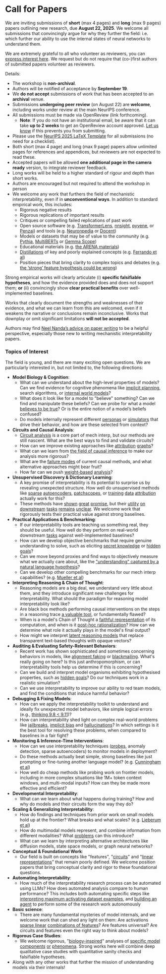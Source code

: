 # Call for Papers
We are inviting submissions of **short** (max 4 pages) and **long** (max 9 pages) papers outlining new research, due **August 22, 2025**. We welcome all submissions that convincingly argue for why they further the field: i.e. which further our ability to use the internal states of neural networks to understand them. 

We are extremely grateful to all who volunteer as reviewers, you can [express interest here](https://www.google.com/url?q=https://docs.google.com/forms/d/e/1FAIpQLSdiw1SJllzoTz_nqzDTzTOGb9DV3W_truQyh-WvYj_QGIi7Mg/viewform?usp%3Ddialog&sa=D&source=editors&ust=1753200473989510&usg=AOvVaw2yPTKh39kl-0sUIVJYjtn_). We request but do not require that (co-)first authors of submitted papers volunteer as reviewers. 

Details: 
* The workshop is **non-archival**.
* Authors will be notified of acceptance by **September 19**.
* We **do not accept** submissions of work that has been accepted to an **archival** venue.
* Submissions **undergoing peer review** (on August 22) are **welcome**, including works under review at the main NeurIPS conference.
* All submissions must be made via OpenReview (link forthcoming).
  * **Note**: If you do not have an institutional email, be aware that it can take **up to 2 weeks** to get an OpenReview account approved. [Let us know](mailto:neurips2025@mechinterpworkshop.com) if this prevents you from submitting.
* Please use the [NeurIPS 2025 LaTeX Template](https://www.google.com/url?q=https://media.neurips.cc/Conferences/NeurIPS2025/Styles.zip&sa=D&source=editors&ust=1753200473993218&usg=AOvVaw0uF09FHb_cptGTDq342VtY) for all submissions (no need for a checklist).
* Both short (max 4 page) and long (max 9 page) papers allow unlimited pages for references and appendices, but reviewers are not expected to read these.
* Accepted papers will be allowed **one additional page in the camera ready** version, to integrate reviewer feedback.
* Long works will be held to a higher standard of rigour and depth than short works.
* Authors are encouraged but not required to attend the workshop in person
* We welcome any work that furthers the field of mechanistic interpretability, even if in **unconventional ways**. In addition to standard empirical work, this includes:
  * Rigorous negative results
  * Rigorous replications of important results
  * Critiques or compelling failed replications of past work
  * Open source software (e.g. [TransformerLens](https://www.google.com/url?q=https://github.com/neelnanda-io/TransformerLens&sa=D&source=editors&ust=1753200473996455&usg=AOvVaw2xqmqlhCfZXfHTYOtlLrPC), [nnsight](https://www.google.com/url?q=https://github.com/ndif-team/nnsight&sa=D&source=editors&ust=1753200473996846&usg=AOvVaw2s9BIMRGQhphyvUwYE_HEP), [pyvene](https://www.google.com/url?q=https://github.com/stanfordnlp/pyvene/tree/main/pyvene/models/mlp&sa=D&source=editors&ust=1753200473997159&usg=AOvVaw2LY_bKXEroiir3SqYeW80c), or [Penzai](https://www.google.com/url?q=https://github.com/google-deepmind/penzai&sa=D&source=editors&ust=1753200473997485&usg=AOvVaw2eA0QHqCoehT5b3eql9yOe)) and tools (e.g. [Neuronpedia](https://www.google.com/url?q=http://neuronpedia.org&sa=D&source=editors&ust=1753200473997819&usg=AOvVaw00dmpBK-mAeMy7o7nBv1s9) or [Docent](https://www.google.com/url?q=https://transluce.org/introducing-docent&sa=D&source=editors&ust=1753200473998162&usg=AOvVaw1IpurXUJYyh4ZQFmxNG7n1))
  * Models or datasets that may be of value to the community (e.g. [Pythia](https://www.google.com/url?q=https://arxiv.org/abs/2304.01373&sa=D&source=editors&ust=1753200473998678&usg=AOvVaw2oJRFB4Qf38BCSAPlteD9l), [MultiBERTs](https://www.google.com/url?q=https://arxiv.org/abs/2106.16163&sa=D&source=editors&ust=1753200473998959&usg=AOvVaw3jfrbP8BjU3zoGRKtcYI2t) or [Gemma Scope](https://www.google.com/url?q=https://arxiv.org/abs/2408.05147&sa=D&source=editors&ust=1753200473999217&usg=AOvVaw3HJxttDvhL57GKQfADeFpG))
  * Educational materials (e.g. [the ARENA materials](https://www.google.com/url?q=https://arena3-chapter1-transformer-interp.streamlit.app/&sa=D&source=editors&ust=1753200473999757&usg=AOvVaw1xIp6QAU_hSb4hNKLTVmYO))
  * [Distillations](https://www.google.com/url?q=https://distill.pub/2017/research-debt/&sa=D&source=editors&ust=1753200474000136&usg=AOvVaw3jbQN1DuQeN5jqtVyQOsgp) of key and poorly explained concepts (e.g. [Ferrando et al](https://www.google.com/url?q=https://arxiv.org/abs/2405.00208&sa=D&source=editors&ust=1753200474000574&usg=AOvVaw1loHLta-pCrh-7zxRd3-TK))
  * Position pieces that bring clarity to complex topics and debates (e.g. [the ‘strong’ feature hypothesis could be wrong](https://www.google.com/url?q=https://www.alignmentforum.org/posts/tojtPCCRpKLSHBdpn/the-strong-feature-hypothesis-could-be-wrong&sa=D&source=editors&ust=1753200474001274&usg=AOvVaw1mnbJUR4cG-G0w3yABcIxS))

Strong empirical works will clearly articulate (i) **specific falsifiable hypotheses**, and how the evidence provided does and does not support them; **or** (ii) convincingly show **clear practical benefits** over well-implemented baselines. 

Works that clearly document the strengths and weaknesses of their evidence, and what we can learn from this are welcomed, even if it weakens the narrative or conclusions remain inconclusive. Works that downplay or omit significant limitations **will not be accepted**. 

Authors may find [Neel Nanda’s advice on paper writing](https://www.google.com/url?q=https://www.alignmentforum.org/posts/eJGptPbbFPZGLpjsp/highly-opinionated-advice-on-how-to-write-ml-papers&sa=D&source=editors&ust=1753200474003952&usg=AOvVaw1Nm-owxFkJxnu5WwA-HZQK) to be a helpful perspective, especially those new to writing mechanistic interpretability papers. 
### Topics of Interest
The field is young, and there are many exciting open questions. We are particularly interested in, but not limited to, the following directions: 
* **Model Biology & Cognition**:
  * What can we understand about the high-level properties of models? Can we find evidence for cognitive phenomena like [implicit planning](https://www.google.com/url?q=https://transformer-circuits.pub/2025/attribution-graphs/biology.html%23dives-poems&sa=D&source=editors&ust=1753200474005905&usg=AOvVaw1GkKb-sqZgoGmWbv7Yr3qM), search algorithms, or [internal world models](https://www.google.com/url?q=https://arxiv.org/abs/2210.13382&sa=D&source=editors&ust=1753200474006350&usg=AOvVaw3MRj04sWeJVCMBteM00fdy)?
  * What does it look like for a model to "believe" something? Can we find and manipulate these beliefs? Can we probe for what a model [believes to be true](https://www.google.com/url?q=https://arxiv.org/abs/2310.06824&sa=D&source=editors&ust=1753200474007122&usg=AOvVaw0ms28VS--ShQoIwYEAQMyw)? Or is the entire notion of a model’s beliefs confused?
  * Do models internally represent different [personas](https://www.google.com/url?q=https://arxiv.org/abs/2406.12094&sa=D&source=editors&ust=1753200474007793&usg=AOvVaw0GqGcYH17hQW95-pdFxCfI) or [simulators](https://www.google.com/url?q=https://www.nature.com/articles/s41586-023-06647-8&sa=D&source=editors&ust=1753200474008129&usg=AOvVaw0nmAsQhu1ujJmvOMkZSnYN) that drive their behavior, and how are these selected from context?
* **Circuits and Causal Analysis**:
  * [Circuit analysis](https://www.google.com/url?q=https://distill.pub/2020/circuits/zoom-in/&sa=D&source=editors&ust=1753200474008837&usg=AOvVaw03zvGCouacd7yRRNSniulA) is a core part of mech interp, but our methods are still nascent. What are the best ways to find and validate circuits?
  * How can we improve existing approaches like [attribution](https://www.google.com/url?q=https://arxiv.org/abs/2406.11944&sa=D&source=editors&ust=1753200474009624&usg=AOvVaw1sknhE_eCK---VRP1mrvIW) [graphs](https://www.google.com/url?q=https://transformer-circuits.pub/2025/attribution-graphs/methods.html&sa=D&source=editors&ust=1753200474009947&usg=AOvVaw0YSwCgbzIsOtOLpQhzR_As)?
  * What can we learn from [the field of causal inference](https://www.google.com/url?q=https://arxiv.org/abs/2407.04690&sa=D&source=editors&ust=1753200474010433&usg=AOvVaw21FTxC-wzXe2FFL6hujae9) to make our analysis more rigorous?
  * What are the [failure modes](https://www.google.com/url?q=https://arxiv.org/abs/2307.15771&sa=D&source=editors&ust=1753200474010972&usg=AOvVaw1NKkc509YvLOxD49x9fzrO) of current causal methods, and what alternative approaches might bear fruit?
  * How far can we push [weight-based](https://www.google.com/url?q=https://arxiv.org/abs/2301.05217&sa=D&source=editors&ust=1753200474011637&usg=AOvVaw05ma8cHhUTnBUS3T4nQsIn) [analysis](https://www.google.com/url?q=https://arxiv.org/abs/2410.08417&sa=D&source=editors&ust=1753200474011971&usg=AOvVaw0cV5pVIRSCJ5QRw8mTAohH)?
* **Unsupervised Discovery & Dictionary Learning**:
  * A key promise of interpretability is its potential to surprise us by revealing unexpected structure. How well do unsupervised methods like [sparse](https://www.google.com/url?q=https://arxiv.org/abs/2103.15949&sa=D&source=editors&ust=1753200474013000&usg=AOvVaw2rx_C6JGD5WibftwYol0GI) [autoencoders](https://www.google.com/url?q=https://transformer-circuits.pub/2023/monosemantic-features&sa=D&source=editors&ust=1753200474013344&usg=AOvVaw1FtFi-t_hUfh_-sX8lqpk5), [patch](https://www.google.com/url?q=https://arxiv.org/abs/2401.06102&sa=D&source=editors&ust=1753200474013593&usg=AOvVaw0JD9CD8PdzTTQWyh-DNUP5)[scopes](https://www.google.com/url?q=https://arxiv.org/abs/2403.10949v2&sa=D&source=editors&ust=1753200474013809&usg=AOvVaw2VbIrvOL3UAwfjbaWawZAG), or [training](https://www.google.com/url?q=https://proceedings.mlr.press/v70/koh17a?ref%3Dhttps://githubhelp.com&sa=D&source=editors&ust=1753200474014127&usg=AOvVaw0RJC7P1o7PHdBvHYleRWNP) [data](https://www.google.com/url?q=https://arxiv.org/abs/2308.03296&sa=D&source=editors&ust=1753200474014374&usg=AOvVaw3dOa8LJt9cCRB2kAYMhb_A) [attribution](https://www.google.com/url?q=https://arxiv.org/abs/2205.11482&sa=D&source=editors&ust=1753200474014639&usg=AOvVaw23vDREm4DzzoDQSzBhTSnF) actually work for this?
  * These methods have [shown](https://www.google.com/url?q=https://transformer-circuits.pub/2024/scaling-monosemanticity/index.html&sa=D&source=editors&ust=1753200474015211&usg=AOvVaw0uokymaMGsfvFN9OcXIG9D) [great](https://www.google.com/url?q=https://transformer-circuits.pub/2025/attribution-graphs/biology.html&sa=D&source=editors&ust=1753200474015543&usg=AOvVaw16dVJIbV6tzozMEBOBdnXw) [promise](https://www.google.com/url?q=https://arxiv.org/abs/2503.10965&sa=D&source=editors&ust=1753200474015824&usg=AOvVaw03WCv9rarTpixXSXfy6KMq), but their [utility](https://www.google.com/url?q=https://arxiv.org/abs/2502.16681&sa=D&source=editors&ust=1753200474016120&usg=AOvVaw3TVdGNUr4e_t1sH-0I4gO7) [on](https://www.google.com/url?q=https://www.tilderesearch.com/blog/sieve&sa=D&source=editors&ust=1753200474016373&usg=AOvVaw0gN063KCVsEL3v1Kk3krUm) [downstream](https://www.google.com/url?q=https://arxiv.org/abs/2501.17148&sa=D&source=editors&ust=1753200474016656&usg=AOvVaw3FImL99HfEZhuDCA-MgkAj) [tasks](https://www.google.com/url?q=https://transformer-circuits.pub/2024/features-as-classifiers/index.html&sa=D&source=editors&ust=1753200474016992&usg=AOvVaw1_TSiDBfO7XVQtHWfTn4m-) [remains](https://www.google.com/url?q=https://arxiv.org/abs/2502.04382&sa=D&source=editors&ust=1753200474017248&usg=AOvVaw301FpSU51ZdrxEiG6oQVFS) [unclear](https://www.google.com/url?q=https://www.alignmentforum.org/posts/4uXCAJNuPKtKBsi28/negative-results-for-saes-on-downstream-tasks&sa=D&source=editors&ust=1753200474017586&usg=AOvVaw2zohXzzkjLkPZ9kaz8ubAi). We welcome work that rigorously tests their practical value against strong baselines.
* **Practical Applications & Benchmarking**:
  * If our interpretability tools are teaching us something real, they should be useful. How well do they perform on real-world downstream [tasks](https://www.google.com/url?q=https://www.lesswrong.com/posts/wGRnzCFcowRCrpX4Y/downstream-applications-as-validation-of-interpretability&sa=D&source=editors&ust=1753200474018899&usg=AOvVaw2sywr1gWal-hfCcf-dA_Pn) against well-implemented baselines?
  * How can we develop objective benchmarks that require genuine understanding to solve, such as eliciting [secret knowledge](https://www.google.com/url?q=https://arxiv.org/abs/2505.14352&sa=D&source=editors&ust=1753200474019610&usg=AOvVaw24jccpXvOykMR8Pa96Ryhm) or [hidden goals](https://www.google.com/url?q=https://arxiv.org/abs/2503.10965&sa=D&source=editors&ust=1753200474019911&usg=AOvVaw0Zsr5cona0SIjryXSKV6zT)?
  * Can we move beyond proxies and find ways to objectively measure what we actually care about, like the ["understanding" captured by a natural language hypothesis](https://www.google.com/url?q=https://arxiv.org/abs/2502.04382&sa=D&source=editors&ust=1753200474020659&usg=AOvVaw3SIoIGrFtn0lGHMW4FA6rS)?
  * Can we develop other compelling benchmarks for our mech interp capabilities? (e.g. [Mueller et al](https://www.google.com/url?q=https://arxiv.org/abs/2504.13151&sa=D&source=editors&ust=1753200474021298&usg=AOvVaw3nl6Tps8zjeiQUM16wIFq_))
* **Interpreting Reasoning & Chain of Thought**:
  * Reasoning models are a big deal, we understand very little about them, and they introduce significant new challenges for interpretability. What should the paradigm for reasoning model interpretability look like?
  * Are black box methods performing causal interventions on the steps in a reasoning trace [a valuable tool](https://www.google.com/url?q=https://arxiv.org/abs/2506.19143&sa=D&source=editors&ust=1753200474022407&usg=AOvVaw3OIRWlod1lQDZ2zm3J5Cda), or fundamentally flawed?
  * When is a model's Chain of Thought a [faithful representation](https://www.google.com/url?q=https://arxiv.org/abs/2305.04388&sa=D&source=editors&ust=1753200474022749&usg=AOvVaw1rQ_KS3M997-WbqJNeiuEi) of its computation, and when is it [post-hoc rationalization](https://www.google.com/url?q=https://arxiv.org/abs/2503.08679&sa=D&source=editors&ust=1753200474023004&usg=AOvVaw2dkojVdS75IclkG1wT3cSK)? How can we determine what role it actually plays in the model's final output?
  * How might we interpret [latent reasoning models](https://www.google.com/url?q=https://arxiv.org/abs/2412.06769&sa=D&source=editors&ust=1753200474023410&usg=AOvVaw0WPv1yC2pcGhnZeX7UtrQo) that replace transparent text-based thoughts with opaque vectors?
* **Auditing & Evaluating Safety-Relevant Behaviors**:
  * Recent work has shown sophisticated and sometimes concerning behaviors in models, like [alignment faking](https://www.google.com/url?q=https://arxiv.org/abs/2412.14093&sa=D&source=editors&ust=1753200474024017&usg=AOvVaw0wGf2RPaSFLQjOjRwKuBVm) or [blackmailing](https://www.google.com/url?q=https://www.anthropic.com/research/agentic-misalignment&sa=D&source=editors&ust=1753200474024204&usg=AOvVaw1jQRACkqnKvg1aKvmpQHiO). What's really going on here? Is this just anthropomorphism, or can interpretability tools help us determine if this is concerning?
  * Can we build and interpret model organisms exhibiting hypothesised properties, such as [hidden goals](https://www.google.com/url?q=https://arxiv.org/abs/2503.10965&sa=D&source=editors&ust=1753200474024729&usg=AOvVaw2VyypyFyMO4crLHYq7Soxk)? Do our techniques work in a realistic simulation?
  * Can we use interpretability to improve our ability to red team models, and find the conditions that induce harmful behavior?
* **Debugging & Fixing Models**:
  * How can we apply the interpretability toolkit to understand and ideally fix unexpected model behaviors, like simple logical errors (e.g., [thinking 9.8 < 9.11](https://www.google.com/url?q=https://transluce.org/observability-interface&sa=D&source=editors&ust=1753200474025626&usg=AOvVaw12K6OdHjqj-0KPQUWe47tw))?
  * How can interpretability shed light on complex real-world problems like [jailbreaks](https://www.google.com/url?q=https://transformer-circuits.pub/2025/attribution-graphs/biology.html%23dives-jailbreak&sa=D&source=editors&ust=1753200474026061&usg=AOvVaw3FMUG7MmPm9dEAQxjDxKUz), [implicit bias](https://www.google.com/url?q=https://arxiv.org/abs/2506.10922&sa=D&source=editors&ust=1753200474026242&usg=AOvVaw1H1kImYJ64bLFTGyfg0fCI) and [hallucinations](https://www.google.com/url?q=https://arxiv.org/abs/2411.14257&sa=D&source=editors&ust=1753200474026409&usg=AOvVaw1ccr2SBD08rJnkw0ZEWZi6)? In which settings is it the best tool for resolving these problems, when compared to baselines in a fair fight?
* **Monitoring & Inference-Time Interventions**:
  * How can we use interpretability techniques ([probes](https://www.google.com/url?q=https://arxiv.org/abs/2102.12452&sa=D&source=editors&ust=1753200474027065&usg=AOvVaw0RrqzH--R8pL3RsNHNF_82), anomaly detection, sparse autoencoders) to monitor models in deployment?
  * Do these methods actually beat simple, strong baselines like just prompting or fine-tuning another language model? (e.g. [Cunningham et al](https://www.google.com/url?q=https://alignment.anthropic.com/2025/cheap-monitors/&sa=D&source=editors&ust=1753200474027589&usg=AOvVaw1pR3XZ4XFauJ6q0x3eAAmF))
  * How well do cheap methods like probing work on frontier models, including in more complex situations like 1M+ token context windows, and multi-modal inputs? How can they be made more effective and efficient?
* **Developmental Interpretability**:
  * What can we learn about what happens during training? How and why do models and their circuits form the way they do?
* **Scaling & Generalizing Interpretability**:
  * How do findings and techniques from prior work on small models hold up at the frontier? What breaks and what scales? (e.g. [Lieberum et al](https://www.google.com/url?q=https://arxiv.org/abs/2307.09458&sa=D&source=editors&ust=1753200474028969&usg=AOvVaw1_N9OEixkUwQsiJfBe20ka))
  * How do multimodal models represent, and combine information from different modalities? What [problems](https://www.google.com/url?q=https://openreview.net/pdf?id%3DVUhRdZp8ke&sa=D&source=editors&ust=1753200474029363&usg=AOvVaw2AFPMhJZrrQu46QBD_c6UZ) can this introduce?
  * What can we learn by interpreting alternative architectures like diffusion models, state space models, or graph neural networks?
* **Conceptual & Foundational Work**:
  * Our field is built on concepts like "features", "[circuits](https://www.google.com/url?q=https://distill.pub/2020/circuits/zoom-in/&sa=D&source=editors&ust=1753200474030082&usg=AOvVaw22-igzCStMy-igmokofAhc)" and “[linear representations](https://www.google.com/url?q=https://transformer-circuits.pub/2024/july-update/index.html%23linear-representations&sa=D&source=editors&ust=1753200474030309&usg=AOvVaw3Cpf1JgoJcBszvHDIv7a3m)” that remain poorly defined. We welcome position papers that bring conceptual clarity and rigor to these foundational questions.
* **Automating Interpretability**:
  * How much of the interpretability research process can be automated using LLMs? How does automated analysis compare to human performance? This includes both automating specific steps like [interpreting maximum activating dataset examples](https://www.google.com/url?q=https://openaipublic.blob.core.windows.net/neuron-explainer/paper/index.html&sa=D&source=editors&ust=1753200474031324&usg=AOvVaw34VPqRhQ2xDC7oMCxKPHT9), and [building an agent](https://www.google.com/url?q=https://arxiv.org/abs/2404.14394&sa=D&source=editors&ust=1753200474031545&usg=AOvVaw2Hct6g0fUCKfzmL1ioJq79) to perform some of the research work autonomously
* **Basic science**:
  * There are many fundamental mysteries of model internals, and we welcome work that can shed any light on them: Are activations [sparse linear](https://www.google.com/url?q=https://arxiv.org/abs/1601.03764&sa=D&source=editors&ust=1753200474032171&usg=AOvVaw1YfA4LFzqIto54p4TsxaN2) [combinations of features](https://www.google.com/url?q=https://transformer-circuits.pub/2022/toy_model/index.html&sa=D&source=editors&ust=1753200474032435&usg=AOvVaw1rJbRVTz-gmlb_78IFUpGJ)? Are features universal? Are circuits and features even the right way to think about models?
* **Rigorous Case Studies**:
  * We welcome rigorous, "[biology-inspired](https://www.google.com/url?q=https://distill.pub/2020/circuits/curve-circuits/&sa=D&source=editors&ust=1753200474033065&usg=AOvVaw1b-i2-kWsMomUNTs8wJYBC)" analyses of [specific model](https://www.google.com/url?q=https://arxiv.org/abs/2310.04625&sa=D&source=editors&ust=1753200474033274&usg=AOvVaw30sfAwiGuzhBoi9mO_BaLQ) [components](https://www.google.com/url?q=https://transformer-circuits.pub/2024/scaling-monosemanticity/index.html&sa=D&source=editors&ust=1753200474033463&usg=AOvVaw2QovXcjayQk3vKeUqCNle8) [or](https://www.google.com/url?q=https://arxiv.org/abs/2305.01610&sa=D&source=editors&ust=1753200474033615&usg=AOvVaw3ulpRx4q9z50qQwkff1l7b) [phenomena](https://www.google.com/url?q=https://arxiv.org/abs/2306.09346&sa=D&source=editors&ust=1753200474033788&usg=AOvVaw1a4qbMzlNL-ewyRB_YAuct). Strong works here will combine deep qualitative case studies with quantitative sanity checks and falsifiable hypotheses.
* Along with any other works that further the mission of understanding models via their internals!